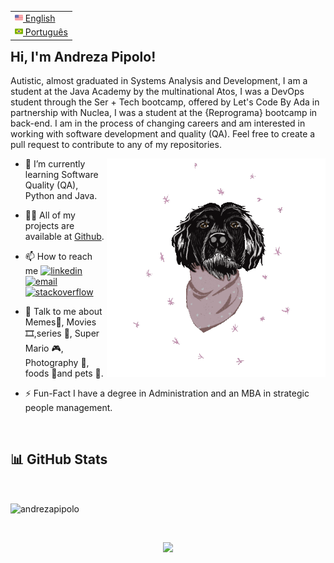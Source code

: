 <table align="right">
<tr><td><a href="README_eng.md"><img src="./images/us-flag.png" height="13"> English</a></td></tr>
<tr><td><a href="README.md"><img src="./images/br-flag.png" height="13"> Português</a></td></tr>
</table>
</br>


## **Hi, I'm Andreza Pipolo!**
  Autistic, almost graduated in Systems Analysis and Development, I am a student at the Java Academy by the multinational Atos, I was a DevOps student through the Ser + Tech bootcamp, offered by Let's Code By Ada in partnership with Nuclea, I was a student at the {Reprograma} bootcamp in back-end. I am in the process of changing careers and am interested in working with software development and quality (QA). Feel free to create a pull request to contribute to any of my repositories.


<img align='right' src="./images/dog.gif" width="350"></h1>


- 🌱 I’m currently learning Software Quality (QA), Python and Java.

- 👨‍💻 All of my projects are available at [Github](https://github.com/andrezapipolo?tab=repositories).

- 📫 How to reach me <a href="https://www.linkedin.com/in/andrezapipolo"><img src="https://img.icons8.com/color/96/000000/linkedin.png" alt="linkedin" width="30px"/></a>&nbsp;&nbsp;&nbsp;<a href="mailto:andreza_menezess@gmail.com"><img src="https://img.icons8.com/color/96/000000/gmail.png" alt="email" width="30px"/></a>&nbsp;&nbsp;&nbsp;<a href="https://stackoverflow.com/users/19394242/andreza-pipolo"><img src="https://img.icons8.com/color/96/000000/stackoverflow.png" alt="stackoverflow" width="30px"/></a>
</p>

- 💬 Talk to me about Memes🤭, Movies 🎞️,series 🍿, Super Mario 🎮, Photography 📸, foods 🥢and pets 🐾.

- ⚡️ Fun-Fact I have a degree in Administration and an MBA in strategic people management.
</br>

## 📊 GitHub Stats
</br>

<p><img align="center" src="https://github-readme-stats.vercel.app/api/top-langs?username=andrezapipolo&show_icons=true&locale=en&layout=compact" alt="andrezapipolo" /></p>


</br>

<p align="center">
  <img src="https://capsule-render.vercel.app/api?type=waving&color=gradient&height=60&section=footer&width=100"/>
</p>


